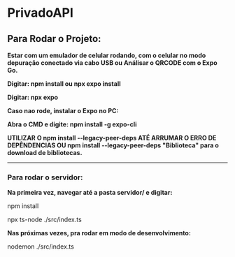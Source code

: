 # PrivadoAPI

<h2> Para Rodar o Projeto: </h2>

<p><b> Estar com um emulador de celular rodando, com o celular no modo depuração conectado via cabo USB ou Análisar o QRCODE com o Expo Go. </p></b>
<p><b> Digitar: npm install ou npx expo install </p></b>
<p><b> Digitar: npx expo </p></b>
<p><b> Caso nao rode, instalar o Expo no PC: </p></b>
<p><b> Abra o CMD e digite: npm install -g expo-cli </p></b>
<p><b> UTILIZAR O npm install --legacy-peer-deps ATÉ ARRUMAR O ERRO DE DEPÊNDENCIAS OU npm install --legacy-peer-deps "Biblioteca" para o download de bibliotecas.</p></b>

<hr>
<h3> Para rodar o servidor: </h3>

<p><b> Na primeira vez, navegar até a pasta servidor/ e digitar: </b></p>
<p> npm install </p>
<p> npx ts-node ./src/index.ts <p>
<p><b> Nas próximas vezes, pra rodar em modo de desenvolvimento: </b></p>
<p> nodemon ./src/index.ts </p>